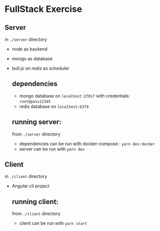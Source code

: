 # FullStack Exercise

## Server

in `./server` directory

- node as backend
- mongo as database
- bull.js on redis as scheduler

  ## dependencies

  - mongo database on `localhost:27017` with credentials: `root@pass12345`
  - redis database on `localhost:6379`

  ## running server:

  from `./server` directory

  - dependencies can be run with docker-compose : `yarn dev:docker`
  - server can be run with `yarn dev`

## Client

in `./client` directory

- Angular cli project

  ## running client:

  from `./client` directory

  - client can be run with `yarn start`
